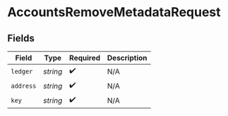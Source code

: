 # AccountsRemoveMetadataRequest


## Fields

| Field              | Type               | Required           | Description        |
| ------------------ | ------------------ | ------------------ | ------------------ |
| `ledger`           | *string*           | :heavy_check_mark: | N/A                |
| `address`          | *string*           | :heavy_check_mark: | N/A                |
| `key`              | *string*           | :heavy_check_mark: | N/A                |